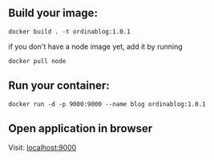 ## Build your image:

`docker build . -t ordinablog:1.0.1`

if you don't have a node image yet, add it by running

`docker pull node`

## Run your container:

`docker run -d -p 9000:9000 --name blog ordinablog:1.0.1`

## Open application in browser

Visit: [localhost:9000](localhost:9000)


